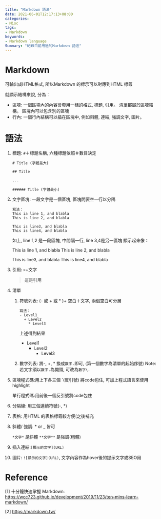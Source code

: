 ```yaml
---
title: "Markdown 語法"
date: 2021-06-01T12:17:13+08:00
categories:
- Misc
tags:
- Markdown
keywords:
- Markdown language
Summary: "紀錄目前用過的Markdown 語法"
---
```


# Markdown
可輸出成HTML格式, 所以Markdown 的標示可以對應到HTML 標籤

就顯示結構來說, 分為：
- 區塊: 一個區塊內的內容會套用一樣的格式, 標題, 引用。 清單都屬於區塊結構。
	區塊內可以包含別的區塊
- 行內: 一個行內結構可以插在區塊中, 例如斜體, 連結, 強調文字, 圖片。

# 語法
1. 標題: `#`＋標題名稱, 六種標題依照＃數目決定

	`# Title (字體最大)`

	`## Title`

	`...`

	`###### Title (字體最小)`

2. 文字區塊: 一段文字是一個區塊, 區塊間要空一行以分隔

	```
	寫法：
	This ia line 1, and blabla
	This is line 2, and blabla

	This is line3, and blabla
	This is line4, and blabla
	```
	如上, line 1,2 是一段區塊, 中間隔一行, line 3,4是另一區塊
	顯示起來像：

	This ia line 1, and blabla
	This is line 2, and blabla

	This is line3, and blabla
	This is line4, and blabla

3. 引用: `>`+文字
	> 這是引用

4. 清單
	1. 符號列表: (- 或 + 或 * )+ 空白＋文字, 兩個空白可分層
		```
		寫法：
		- Level1
		  + Level2
		    * Level3
		```
		上述得到結果
		- Level1
		  + Level2
		    * Level3
		
	2. 數字列表: 將-, +, * 換成`數字.`即可, (第一個數字為清單的起始序號)
Note: 若文字須以`數字.`為開頭, 可改為`數字\.`

5. 區塊程式碼:用上下各三個 `(反引號) 將code包住, 可加上程式語言來使用highlight

   單行程式碼:用前後一個反引號將code包住

6. 分隔線: 用三個連續符號(-, *)
7. 表格: 用HTML 的表格標籤較方便(之後補充
8. 斜體/ 強調: * or _ 皆可

	`*文字*` 是斜體
	`**文字**` 是強調(粗體)

9. 插入連結:`[顯示的文字](URL) ` 
10. 圖片: `![顯示的文字](URL)`, 文字內容作為hover後的提示文字或SEO用

# Reference
[1] 十分鐘快速掌握 Markdown: https://wcc723.github.io/development/2019/11/23/ten-mins-learn-markdown/

[2] https://markdown.tw/
